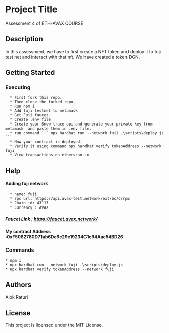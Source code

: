 # Project Title
Assessment 4 of ETH-AVAX COURSE

## Description
In this assessment, we have to first create a NFT token and deploy it to fuji test net and interact with that nft. We have created a token DGN.

## Getting Started
### Executing
      * First fork this repo.
      * Then clone the forked repo.
      * Run npm i
      * Add fuji testnet to metamask
      * Get Fuji faucet.
      * Create .env file
      * Create your Snow trace api and generate your private key from metamask  and paste them in .env file.
      * run command ``` npx hardhat run --network fuji .\scripts\deploy.js ```
      * Now your contract is deployed.
      * Verify it using command npx hardhat verify tokenAddress --network fuji
      * View transactions on etherscan.io

## Help
#### Adding fuji network
      * name: fuji
      * rpc url: https://api.avax-test.network/ext/bc/C/rpc
      * Chain id: 43113
      * Currency : AVAX
      
##### Faucet Link : https://faucet.avax.network/

#### My contract Address :0xF5062780D71ab6De9c29e19234C1c94Aac54BD26

### Commands
    * npm i
    * npx hardhat run --network fuji .\scripts\deploy.js
    * npx hardhat verify tokenAddress --network fuji


## Authors
Alok Raturi

## License
This project is licensed under the MIT License.
